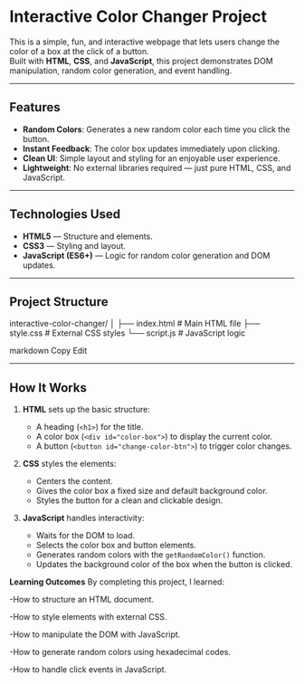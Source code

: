 # Interactive Color Changer Project

This is a simple, fun, and interactive webpage that lets users change the color of a box at the click of a button.  
Built with **HTML**, **CSS**, and **JavaScript**, this project demonstrates DOM manipulation, random color generation, and event handling.

---

##  Features
- **Random Colors**: Generates a new random color each time you click the button.
- **Instant Feedback**: The color box updates immediately upon clicking.
- **Clean UI**: Simple layout and styling for an enjoyable user experience.
- **Lightweight**: No external libraries required — just pure HTML, CSS, and JavaScript.

---

## Technologies Used
- **HTML5** — Structure and elements.
- **CSS3** — Styling and layout.
- **JavaScript (ES6+)** — Logic for random color generation and DOM updates.

---

## Project Structure

interactive-color-changer/
│
├── index.html # Main HTML file
├── style.css # External CSS styles
└── script.js # JavaScript logic

markdown
Copy
Edit

---

##  How It Works
1. **HTML** sets up the basic structure:
   - A heading (`<h1>`) for the title.
   - A color box (`<div id="color-box">`) to display the current color.
   - A button (`<button id="change-color-btn">`) to trigger color changes.

2. **CSS** styles the elements:
   - Centers the content.
   - Gives the color box a fixed size and default background color.
   - Styles the button for a clean and clickable design.

3. **JavaScript** handles interactivity:
   - Waits for the DOM to load.
   - Selects the color box and button elements.
   - Generates random colors with the `getRandomColor()` function.
   - Updates the background color of the box when the button is clicked.


**Learning Outcomes**
By completing this project, I learned:

-How to structure an HTML document.

-How to style elements with external CSS.

-How to manipulate the DOM with JavaScript.

-How to generate random colors using hexadecimal codes.

-How to handle click events in JavaScript.